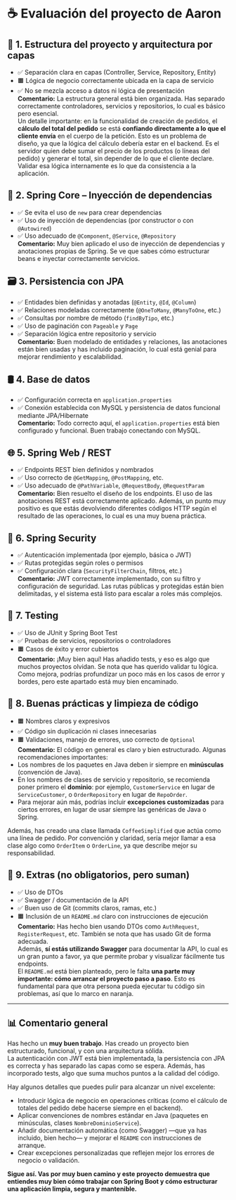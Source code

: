 # ☕ Evaluación del proyecto de Aaron

## 🧱 1. Estructura del proyecto y arquitectura por capas
- ✅ Separación clara en capas (Controller, Service, Repository, Entity)
- 🟧 Lógica de negocio correctamente ubicada en la capa de servicio
- ✅ No se mezcla acceso a datos ni lógica de presentación  
  **Comentario:** La estructura general está bien organizada. Has separado correctamente controladores, servicios y repositorios, lo cual es básico pero esencial.  
  Un detalle importante: en la funcionalidad de creación de pedidos, el **cálculo del total del pedido** se está **confiando directamente a lo que el cliente envía** en el cuerpo de la petición. Esto es un problema de diseño, ya que la lógica del cálculo debería estar en el backend. Es el servidor quien debe sumar el precio de los productos (o líneas del pedido) y generar el total, sin depender de lo que el cliente declare. Validar esa lógica internamente es lo que da consistencia a la aplicación.

## 🧩 2. Spring Core – Inyección de dependencias
- ✅ Se evita el uso de `new` para crear dependencias
- ✅ Uso de inyección de dependencias (por constructor o con `@Autowired`)
- ✅ Uso adecuado de `@Component`, `@Service`, `@Repository`  
  **Comentario:** Muy bien aplicado el uso de inyección de dependencias y anotaciones propias de Spring. Se ve que sabes cómo estructurar beans e inyectar correctamente servicios.

## 🗃️ 3. Persistencia con JPA
- ✅ Entidades bien definidas y anotadas (`@Entity`, `@Id`, `@Column`)
- ✅ Relaciones modeladas correctamente (`@OneToMany`, `@ManyToOne`, etc.)
- ✅ Consultas por nombre de método (`findByTipo`, etc.)
- ✅ Uso de paginación con `Pageable` y `Page`
- ✅ Separación lógica entre repositorio y servicio  
  **Comentario:** Buen modelado de entidades y relaciones, las anotaciones están bien usadas y has incluido paginación, lo cual está genial para mejorar rendimiento y escalabilidad.

## 🛢️ 4. Base de datos
- ✅ Configuración correcta en `application.properties`
- ✅ Conexión establecida con MySQL y persistencia de datos funcional mediante JPA/Hibernate  
  **Comentario:** Todo correcto aquí, el `application.properties` está bien configurado y funcional. Buen trabajo conectando con MySQL.

## 🌐 5. Spring Web / REST
- ✅ Endpoints REST bien definidos y nombrados
- ✅ Uso correcto de `@GetMapping`, `@PostMapping`, etc.
- ✅ Uso adecuado de `@PathVariable`, `@RequestBody`, `@RequestParam`  
  **Comentario:** Bien resuelto el diseño de los endpoints. El uso de las anotaciones REST está correctamente aplicado. Además, un punto muy positivo es que estás devolviendo diferentes códigos HTTP según el resultado de las operaciones, lo cual es una muy buena práctica.

## 🔐 6. Spring Security
- ✅ Autenticación implementada (por ejemplo, básica o JWT)
- ✅ Rutas protegidas según roles o permisos
- ✅ Configuración clara (`SecurityFilterChain`, filtros, etc.)  
  **Comentario:** JWT correctamente implementado, con su filtro y configuración de seguridad. Las rutas públicas y protegidas están bien delimitadas, y el sistema está listo para escalar a roles más complejos.

## 🧪 7. Testing
- ✅ Uso de JUnit y Spring Boot Test
- ✅ Pruebas de servicios, repositorios o controladores
- 🟧 Casos de éxito y error cubiertos  
  **Comentario:** ¡Muy bien aquí! Has añadido tests, y eso es algo que muchos proyectos olvidan. Se nota que has querido validar tu lógica. Como mejora, podrías profundizar un poco más en los casos de error y bordes, pero este apartado está muy bien encaminado.

## 🧼 8. Buenas prácticas y limpieza de código
- 🟧 Nombres claros y expresivos
- ✅ Código sin duplicación ni clases innecesarias
- 🟧 Validaciones, manejo de errores, uso correcto de `Optional`  
  **Comentario:** El código en general es claro y bien estructurado. Algunas recomendaciones importantes:
- Los nombres de los paquetes en Java deben ir siempre en **minúsculas** (convención de Java).
- En los nombres de clases de servicio y repositorio, se recomienda poner primero el **dominio**: por ejemplo, `CustomerService` en lugar de `ServiceCustomer`, o `OrderRepository` en lugar de `RepoOrder`.
- Para mejorar aún más, podrías incluir **excepciones customizadas** para ciertos errores, en lugar de usar siempre las genéricas de Java o Spring.

Además, has creado una clase llamada `CoffeeSimplified` que actúa como una línea de pedido. Por convención y claridad, sería mejor llamar a esa clase algo como `OrderItem` o `OrderLine`, ya que describe mejor su responsabilidad.

## 🎁 9. Extras (no obligatorios, pero suman)
- ✅ Uso de DTOs
- ✅ Swagger / documentación de la API
- ✅ Buen uso de Git (commits claros, ramas, etc.)
- 🟧 Inclusión de un `README.md` claro con instrucciones de ejecución  
  **Comentario:** Has hecho bien usando DTOs como `AuthRequest`, `RegisterRequest`, etc. También se nota que has usado Git de forma adecuada.  
  Además, **sí estás utilizando Swagger** para documentar la API, lo cual es un gran punto a favor, ya que permite probar y visualizar fácilmente tus endpoints.  
  El `README.md` está bien planteado, pero le falta **una parte muy importante: cómo arrancar el proyecto paso a paso**. Esto es fundamental para que otra persona pueda ejecutar tu código sin problemas, así que lo marco en naranja.

---

## 📊 Comentario general
Has hecho un **muy buen trabajo**. Has creado un proyecto bien estructurado, funcional, y con una arquitectura sólida.  
La autenticación con JWT está bien implementada, la persistencia con JPA es correcta y has separado las capas como se espera. Además, has incorporado tests, algo que suma muchos puntos a la calidad del código.

Hay algunos detalles que puedes pulir para alcanzar un nivel excelente:
- Introducir lógica de negocio en operaciones críticas (como el cálculo de totales del pedido debe hacerse siempre en el backend).
- Aplicar convenciones de nombres estándar en Java (paquetes en minúsculas, clases `NombreDominioService`).
- Añadir documentación automática (como Swagger) —que ya has incluido, bien hecho— y mejorar el `README` con instrucciones de arranque.
- Crear excepciones personalizadas que reflejen mejor los errores de negocio o validación.

**Sigue así. Vas por muy buen camino y este proyecto demuestra que entiendes muy bien cómo trabajar con Spring Boot y cómo estructurar una aplicación limpia, segura y mantenible.**
